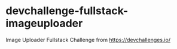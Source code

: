 # devchallenge-fullstack-imageuploader
Image Uploader Fullstack Challenge from https://devchallenges.io/ 
